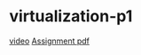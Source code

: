 # virtualization-p1
<a href ="https://github.com/Rakshapr/virtualization-p1/assets/139128976/0d4ea92a-272f-4dd4-ad7e-53982cb28110  ">video</a>
<a href="   [21ITR090.pdf](https://github.com/Rakshapr/virtualization-p1/files/12158197/21ITR090.pdf) ">Assignment pdf</a>
